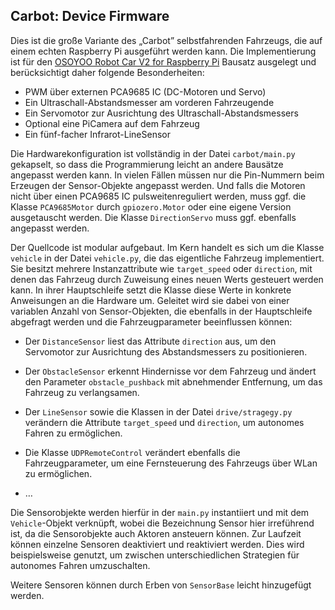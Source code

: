 Carbot: Device Firmware
-----------------------

Dies ist die große Variante des „Carbot” selbstfahrenden Fahrzeugs, die auf
einem echten Raspberry Pi ausgeführt werden kann. Die Implementierung ist
für den [OSOYOO Robot Car V2 for Raspberry Pi](https://osoyoo.com/category/osoyoo-raspi-kit/osoyoo-car-v2-pi/)
Bausatz ausgelegt und berücksichtigt daher folgende Besonderheiten:

 * PWM über externen PCA9685 IC (DC-Motoren und Servo)
 * Ein Ultraschall-Abstandsmesser am vorderen Fahrzeugende
 * Ein Servomotor zur Ausrichtung des Ultraschall-Abstandsmessers
 * Optional eine PiCamera auf dem Fahrzeug
 * Ein fünf-facher Infrarot-LineSensor

Die Hardwarekonfiguration ist vollständig in der Datei `carbot/main.py` gekapselt,
so dass die Programmierung leicht an andere Bausätze angepasst werden kann. In
vielen Fällen müssen nur die Pin-Nummern beim Erzeugen der Sensor-Objekte angepasst
werden. Und falls die Motoren nicht über einen PCA9685 IC pulsweitenreguliert werden,
muss ggf. die Klasse `PCA9685Motor` durch `gpiozero.Motor` oder eine eigene Version
ausgetauscht werden. Die Klasse `DirectionServo` muss ggf. ebenfalls angepasst werden.

Der Quellcode ist modular aufgebaut. Im Kern handelt es sich um die Klasse `vehicle`
in der Datei `vehicle.py`, die das eigentliche Fahrzeug implementiert. Sie besitzt
mehrere Instanzattribute wie `target_speed` oder `direction`, mit denen das Fahrzeug
durch Zuweisung eines neuen Werts gesteuert werden kann. In ihrer Hauptschleife
setzt die Klasse diese Werte in konkrete Anweisungen an die Hardware um. Geleitet
wird sie dabei von einer variablen Anzahl von Sensor-Objekten, die ebenfalls in der
Hauptschleife abgefragt werden und die Fahrzeugparameter beeinflussen können:

 * Der `DistanceSensor` liest das Attribute `direction` aus, um den Servomotor zur
   Ausrichtung des Abstandsmessers zu positionieren.

 * Der `ObstacleSensor` erkennt Hindernisse vor dem Fahrzeug und ändert den
   Parameter `obstacle_pushback` mit abnehmender Entfernung, um das Fahrzeug
   zu verlangsamen.

 * Der `LineSensor` sowie die Klassen in der Datei `drive/stragegy.py` verändern
   die Attribute `target_speed` und `direction`, um autonomes Fahren zu ermöglichen.

 * Die Klasse `UDPRemoteControl` verändert ebenfalls die Fahrzeugparameter, um
   eine Fernsteuerung des Fahrzeugs über WLan zu ermöglichen.

 * …

Die Sensorobjekte werden hierfür in der `main.py` instantiiert und mit dem
`Vehicle`-Objekt verknüpft, wobei die Bezeichnung Sensor hier irreführend ist,
da die Sensorobjekte auch Aktoren ansteuern können. Zur Laufzeit können einzelne
Sensoren deaktiviert und reaktiviert werden. Dies wird beispielsweise genutzt,
um zwischen unterschiedlichen Strategien für autonomes Fahren umzuschalten.

Weitere Sensoren können durch Erben von `SensorBase` leicht hinzugefügt werden.